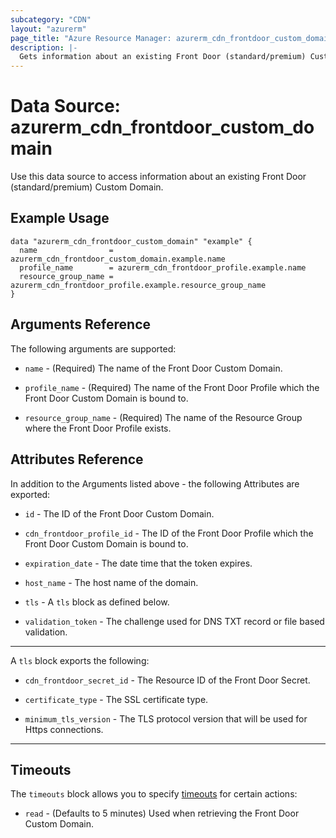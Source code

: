 ```yaml
---
subcategory: "CDN"
layout: "azurerm"
page_title: "Azure Resource Manager: azurerm_cdn_frontdoor_custom_domain"
description: |-
  Gets information about an existing Front Door (standard/premium) Custom Domain.
---
```


# Data Source: azurerm_cdn_frontdoor_custom_domain

Use this data source to access information about an existing Front Door (standard/premium) Custom Domain.

## Example Usage

```hcl
data "azurerm_cdn_frontdoor_custom_domain" "example" {
  name                = azurerm_cdn_frontdoor_custom_domain.example.name
  profile_name        = azurerm_cdn_frontdoor_profile.example.name
  resource_group_name = azurerm_cdn_frontdoor_profile.example.resource_group_name
}
```

## Arguments Reference

The following arguments are supported:

* `name` - (Required) The name of the Front Door Custom Domain.

* `profile_name` - (Required) The name of the Front Door Profile which the Front Door Custom Domain is bound to.

* `resource_group_name` - (Required) The name of the Resource Group where the Front Door Profile exists.

## Attributes Reference

In addition to the Arguments listed above - the following Attributes are exported:

* `id` - The ID of the Front Door Custom Domain.

* `cdn_frontdoor_profile_id` - The ID of the Front Door Profile which the Front Door Custom Domain is bound to.

* `expiration_date` - The date time that the token expires.

* `host_name` - The host name of the domain.

* `tls` - A `tls` block as defined below.

* `validation_token` - The challenge used for DNS TXT record or file based validation.

---

A `tls` block exports the following:

* `cdn_frontdoor_secret_id` - The Resource ID of the Front Door Secret.

* `certificate_type` - The SSL certificate type.

* `minimum_tls_version` - The TLS protocol version that will be used for Https connections.

---

## Timeouts

The `timeouts` block allows you to specify [timeouts](https://developer.hashicorp.com/terraform/language/resources/configure#define-operation-timeouts) for certain actions:

* `read` - (Defaults to 5 minutes) Used when retrieving the Front Door Custom Domain.
